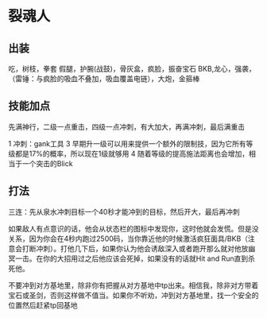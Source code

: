 # 裂魂人

## 出装
吃，树枝，拳套
假腿，护腕(战鼓)，骨灰盒，疯脸，振奋宝石
BKB,龙心，强袭，（雷锤：与疯脸的吸血不叠加，吸血覆盖电链），大炮，金箍棒

## 技能加点
先满神行，二级一点重击，四级一点冲刺，有大加大，再满冲刺，最后满重击

1 冲刺：gank工具
3 早期升一级可以用来提供一个额外的限制技，因为它所有等级都是17%的概率，所以现在1级就够用
4 随着等级的提高施法距离也会增加，相当于一个突击的Blick

## 打法
三连：先从泉水冲刺目标一个40秒才能冲到的目标，然后开大，最后再冲刺

如果敌人有点意识的话，他会从状态栏的图标中发现你，这时他就会发慌。但是没关系，因为你会在4秒内跑过2500码，当你靠近他的时候激活疯狂面具/BKB（注意会打断冲刺）。打他几下后，如果你认为他会诱敌深入或者跑开那么就对他放幽冥一击。在你的大招用过之后他应该会死掉，如果没有的话就Hit and Run直到杀死他。

不要冲到对方基地里，除非你有把握从对方基地中tp出来。相信我，除非对方带着宝石或圣剑，否则这样做不值当。如果你不听劝，冲到对方基地里，找一个安全的位置然后赶紧tp回基地